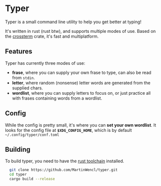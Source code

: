 # Typer

Typer is a small command line utility to help you get better at typing! 

It's written in rust (rust btw), and supports multiple modes of use. Based on the [crossterm](https://github.com/crossterm-rs/crossterm) crate, it's fast and multiplatform.

## Features

  Typer has currently three modes of use: 
  - **frase**, where you can supply your own frase to type, can also be read from `stdin`.
  - **letter**, where random (nonsense) letter words are generated from the supplied chars.
  - **wordlist**, where you can supply letters to focus on, or just practice all with frases containing words from a wordlist.

## Config
  
  While the config is pretty small, it's where you can **set your own wordlist**. It looks for the config file at **`$XDG_CONFIG_HOME`**, which is by default `~/.config/typer/conf.toml`

## Building 

  To build typer, you need to have the [rust toolchain](https://rustup.rs/) installed.
```sh 
  git clone https://github.com/MartinWencl/typer.git
  cd typer
  cargo build --release
```
